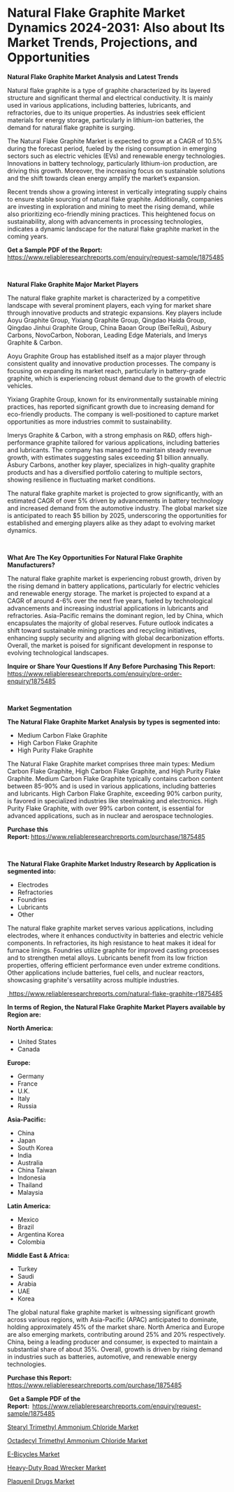 <p><h1>Natural Flake Graphite Market Dynamics 2024-2031: Also about Its Market Trends, Projections, and Opportunities</h1></p><p><strong>Natural Flake Graphite Market Analysis and Latest Trends</strong></p>
<p><p>Natural flake graphite is a type of graphite characterized by its layered structure and significant thermal and electrical conductivity. It is mainly used in various applications, including batteries, lubricants, and refractories, due to its unique properties. As industries seek efficient materials for energy storage, particularly in lithium-ion batteries, the demand for natural flake graphite is surging.</p><p>The Natural Flake Graphite Market is expected to grow at a CAGR of 10.5% during the forecast period, fueled by the rising consumption in emerging sectors such as electric vehicles (EVs) and renewable energy technologies. Innovations in battery technology, particularly lithium-ion production, are driving this growth. Moreover, the increasing focus on sustainable solutions and the shift towards clean energy amplify the market’s expansion.</p><p>Recent trends show a growing interest in vertically integrating supply chains to ensure stable sourcing of natural flake graphite. Additionally, companies are investing in exploration and mining to meet the rising demand, while also prioritizing eco-friendly mining practices. This heightened focus on sustainability, along with advancements in processing technologies, indicates a dynamic landscape for the natural flake graphite market in the coming years.</p></p>
<p><strong>Get a Sample PDF of the Report:&nbsp;</strong> <a href="https://www.reliableresearchreports.com/enquiry/request-sample/1875485?utm_campaign=32&utm_medium=2&utm_source=Github&utm_content=ia&utm_term=11112024&utm_id=natural-flake-graphite">https://www.reliableresearchreports.com/enquiry/request-sample/1875485</a></p>
<p>&nbsp;</p>
<p><strong>Natural Flake Graphite Major Market Players</strong></p>
<p><p>The natural flake graphite market is characterized by a competitive landscape with several prominent players, each vying for market share through innovative products and strategic expansions. Key players include Aoyu Graphite Group, Yixiang Graphite Group, Qingdao Haida Group, Qingdao Jinhui Graphite Group, China Baoan Group (BeiTeRui), Asbury Carbons, NovoCarbon, Noboran, Leading Edge Materials, and Imerys Graphite & Carbon.</p><p>Aoyu Graphite Group has established itself as a major player through consistent quality and innovative production processes. The company is focusing on expanding its market reach, particularly in battery-grade graphite, which is experiencing robust demand due to the growth of electric vehicles. </p><p>Yixiang Graphite Group, known for its environmentally sustainable mining practices, has reported significant growth due to increasing demand for eco-friendly products. The company is well-positioned to capture market opportunities as more industries commit to sustainability.</p><p>Imerys Graphite & Carbon, with a strong emphasis on R&D, offers high-performance graphite tailored for various applications, including batteries and lubricants. The company has managed to maintain steady revenue growth, with estimates suggesting sales exceeding $1 billion annually. Asbury Carbons, another key player, specializes in high-quality graphite products and has a diversified portfolio catering to multiple sectors, showing resilience in fluctuating market conditions.</p><p>The natural flake graphite market is projected to grow significantly, with an estimated CAGR of over 5% driven by advancements in battery technology and increased demand from the automotive industry. The global market size is anticipated to reach $5 billion by 2025, underscoring the opportunities for established and emerging players alike as they adapt to evolving market dynamics.</p></p>
<p>&nbsp;</p>
<p><strong>What Are The Key Opportunities For Natural Flake Graphite Manufacturers?</strong></p>
<p><p>The natural flake graphite market is experiencing robust growth, driven by the rising demand in battery applications, particularly for electric vehicles and renewable energy storage. The market is projected to expand at a CAGR of around 4-6% over the next five years, fueled by technological advancements and increasing industrial applications in lubricants and refractories. Asia-Pacific remains the dominant region, led by China, which encapsulates the majority of global reserves. Future outlook indicates a shift toward sustainable mining practices and recycling initiatives, enhancing supply security and aligning with global decarbonization efforts. Overall, the market is poised for significant development in response to evolving technological landscapes.</p></p>
<p><strong>Inquire or Share Your Questions If Any Before Purchasing This Report:</strong> <a href="https://www.reliableresearchreports.com/enquiry/pre-order-enquiry/1875485?utm_campaign=32&utm_medium=2&utm_source=Github&utm_content=ia&utm_term=11112024&utm_id=natural-flake-graphite">https://www.reliableresearchreports.com/enquiry/pre-order-enquiry/1875485</a></p>
<p>&nbsp;</p>
<p><strong>Market Segmentation</strong></p>
<p><strong>The Natural Flake Graphite Market Analysis by types is segmented into:</strong></p>
<p><ul><li>Medium Carbon Flake Graphite</li><li>High Carbon Flake Graphite</li><li>High Purity Flake Graphite</li></ul></p>
<p><p>The Natural Flake Graphite market comprises three main types: Medium Carbon Flake Graphite, High Carbon Flake Graphite, and High Purity Flake Graphite. Medium Carbon Flake Graphite typically contains carbon content between 85-90% and is used in various applications, including batteries and lubricants. High Carbon Flake Graphite, exceeding 90% carbon purity, is favored in specialized industries like steelmaking and electronics. High Purity Flake Graphite, with over 99% carbon content, is essential for advanced applications, such as in nuclear and aerospace technologies.</p></p>
<p><strong>Purchase this Report:&nbsp;</strong><a href="https://www.reliableresearchreports.com/purchase/1875485?utm_campaign=32&utm_medium=2&utm_source=Github&utm_content=ia&utm_term=11112024&utm_id=natural-flake-graphite">https://www.reliableresearchreports.com/purchase/1875485</a></p>
<p>&nbsp;</p>
<p><strong>The Natural Flake Graphite Market Industry Research by Application is segmented into:</strong></p>
<p><ul><li>Electrodes</li><li>Refractories</li><li>Foundries</li><li>Lubricants</li><li>Other</li></ul></p>
<p><p>The natural flake graphite market serves various applications, including electrodes, where it enhances conductivity in batteries and electric vehicle components. In refractories, its high resistance to heat makes it ideal for furnace linings. Foundries utilize graphite for improved casting processes and to strengthen metal alloys. Lubricants benefit from its low friction properties, offering efficient performance even under extreme conditions. Other applications include batteries, fuel cells, and nuclear reactors, showcasing graphite's versatility across multiple industries.</p></p>
<p><a href="https://www.reliableresearchreports.com/natural-flake-graphite-r1875485?utm_campaign=32&utm_medium=2&utm_source=Github&utm_content=ia&utm_term=11112024&utm_id=natural-flake-graphite">&nbsp;https://www.reliableresearchreports.com/natural-flake-graphite-r1875485</a></p>
<p><strong>In terms of Region, the Natural Flake Graphite Market Players available by Region are:</strong></p>
<p>
    <p> <strong> North America: </strong>
        <ul>
            <li>United States</li>
            <li>Canada</li>
        </ul>
        </p> 
    <p> <strong> Europe: </strong>
        <ul>
            <li>Germany</li>
            <li>France</li>
            <li>U.K.</li>
            <li>Italy</li>
            <li>Russia</li>
        </ul>
        </p> 
    <p> <strong> Asia-Pacific: </strong>
        <ul>
            <li>China</li>
            <li>Japan</li>
            <li>South Korea</li>
            <li>India</li>
            <li>Australia</li>
            <li>China Taiwan</li>
            <li>Indonesia</li>
            <li>Thailand</li>
            <li>Malaysia</li>
        </ul>
        </p> 
    <p> <strong> Latin America: </strong>
        <ul>
            <li>Mexico</li>
            <li>Brazil</li>
            <li>Argentina Korea</li>
            <li>Colombia</li>
        </ul>
        </p> 
    <p> <strong> Middle East & Africa: </strong>
        <ul>
            <li>Turkey</li>
            <li>Saudi</li>
            <li>Arabia</li>
            <li>UAE</li>
            <li>Korea</li>
        </ul>
    </p>
    </p>
<p><p>The global natural flake graphite market is witnessing significant growth across various regions, with Asia-Pacific (APAC) anticipated to dominate, holding approximately 45% of the market share. North America and Europe are also emerging markets, contributing around 25% and 20% respectively. China, being a leading producer and consumer, is expected to maintain a substantial share of about 35%. Overall, growth is driven by rising demand in industries such as batteries, automotive, and renewable energy technologies.</p></p>
<p><strong>Purchase this Report: </strong><a href="https://www.reliableresearchreports.com/purchase/1875485?utm_campaign=32&utm_medium=2&utm_source=Github&utm_content=ia&utm_term=11112024&utm_id=natural-flake-graphite">https://www.reliableresearchreports.com/purchase/1875485</a></p>
<p>&nbsp;<strong>Get a Sample PDF of the Report:&nbsp;&nbsp;</strong><a href="https://www.reliableresearchreports.com/enquiry/request-sample/1875485?utm_campaign=32&utm_medium=2&utm_source=Github&utm_content=ia&utm_term=11112024&utm_id=natural-flake-graphite">https://www.reliableresearchreports.com/enquiry/request-sample/1875485</a></p>
<p><strong></strong></p>
<p><p><a href="https://github.com/taketakyriffecd/Market-Research-Report-List-1/blob/main/stearyl-trimethyl-ammonium-chloride-market.md?utm_campaign=32&utm_medium=2&utm_source=Github&utm_content=ia&utm_term=11112024&utm_id=natural-flake-graphite">Stearyl Trimethyl Ammonium Chloride Market</a></p><p><a href="https://github.com/isbel3opkkem/Market-Research-Report-List-1/blob/main/octadecyl-trimethyl-ammonium-chloride-market.md?utm_campaign=32&utm_medium=2&utm_source=Github&utm_content=ia&utm_term=11112024&utm_id=natural-flake-graphite">Octadecyl Trimethyl Ammonium Chloride Market</a></p><p><a href="https://www.linkedin.com/pulse/competitive-intelligence-e-bicycles-market-key-players-strategies-5fa9f?utm_campaign=32&utm_medium=2&utm_source=Github&utm_content=ia&utm_term=11112024&utm_id=natural-flake-graphite">E-Bicycles Market</a></p><p><a href="https://www.linkedin.com/pulse/heavy-duty-road-wrecker-market-overview-forecast-2024-2031-zhy8f?utm_campaign=32&utm_medium=2&utm_source=Github&utm_content=ia&utm_term=11112024&utm_id=natural-flake-graphite">Heavy-Duty Road Wrecker Market</a></p><p><a href="https://issuu.com/reportprime-2/docs/plaquenil-drugs-market-size-2030.pp_aa9a5fba5367e2?utm_campaign=32&utm_medium=2&utm_source=Github&utm_content=ia&utm_term=11112024&utm_id=natural-flake-graphite">Plaquenil Drugs Market</a></p></p>